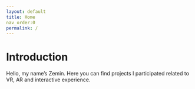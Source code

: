 ```yaml
---
layout: default
title: Home
nav_order:0
permalink: /
---
```


# Introduction

Hello, my name’s Zemin. Here you can find projects I participated related to VR, AR and interactive experience.
